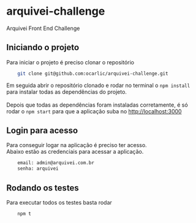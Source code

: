 # arquivei-challenge

Arquivei Front End Challenge

## Iniciando o projeto

Para iniciar o projeto é preciso clonar o repositório

```bash
    git clone git@github.com:ocarlic/arquivei-challenge.git
```

Em seguida abrir o repositório clonado e rodar no terminal o `npm install` para instalar todas as dependências do projeto.<br><br>
Depois que todas as dependências foram instaladas corretamente, é só rodar o `npm start` para que a aplicação suba no [http://localhost:3000](http://localhost:3000)<br>

## Login para acesso

Para conseguir logar na aplicação é preciso ter acesso.<br>Abaixo estão as credenciais para acessar a aplicação.

```bash
    email: admin@arquivei.com.br
    senha: arquivei
```

## Rodando os testes

Para executar todos os testes basta rodar

```bash
    npm t
```
